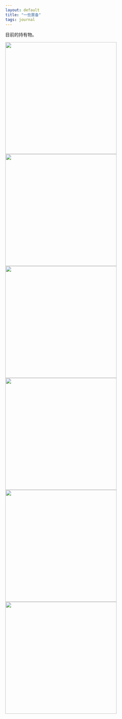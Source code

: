 ```yaml
---
layout: default
title: "一些置备"
tags: journal
---
```


目前的持有物。

<img src="https://i.pinimg.com/originals/c1/37/20/c137200248c463c6f235bf1764215987.jpg" width="350" height="" alt=""/>   
  
<img src="https://i.pinimg.com/originals/c7/79/7b/c7797b36e4a904b0c564fe8298a892ab.jpg" width="350" height="" alt=""/>  
  
<img src="https://i.pinimg.com/originals/03/76/25/0376250cad9e182e826cdcb6fd15593b.jpg" width="350" height="" alt=""/>  
   
<img src="https://i.pinimg.com/originals/a0/bf/9f/a0bf9f2da59f63c268f43129d32c4064.jpg" width="350" height="" alt=""/>  
  
<img src="https://i.pinimg.com/originals/57/7c/61/577c61d38a780581fab00a7aeba6e510.jpg" width="350" height="" alt=""/>  
  
<img src="https://i.pinimg.com/originals/b5/10/6f/b5106ff27c559d55c23453481f61c31e.jpg" width="350" height="" alt=""/>  

